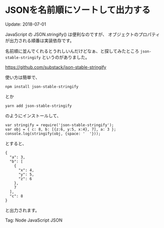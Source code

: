 # JSONを名前順にソートして出力する

Update: 2018-07-01


JavaScript の JSON.stringify() は便利なのですが、
オブジェクトのプロパティが出力される順番は実装依存です。

名前順に並んでくれるとうれしいんだけどなぁ、と探してみたところ
``json-stable-stringify`` というのがありました。

<https://github.com/substack/json-stable-stringify>

使い方は簡単で、

```
npm install json-stable-stringify
```

とか

```
yarn add json-stable-stringify
```

のようにインストールして、

```
var stringify = require('json-stable-stringify');
var obj = { c: 8, b: [{z:6, y:5, x:4}, 7], a: 3 };
console.log(stringify(obj, {space: '  '}));
```

とすると、

```
{
  "a": 3,
  "b": [
    {
      "x": 4,
      "y": 5,
      "z": 6
    },
    7
  ],
  "c": 8
}
```

と出力されます。

Tag: Node JavaScript JSON
